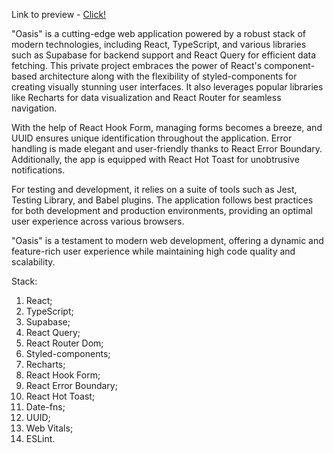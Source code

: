 Link to preview - <a href="https://neponyatnost-oasis.netlify.app/" target="_blank">Click!</a>

"Oasis" is a cutting-edge web application powered by a robust stack of modern technologies, including React, TypeScript, and various libraries such as Supabase for backend support and React Query for efficient data fetching. This private project embraces the power of React's component-based architecture along with the flexibility of styled-components for creating visually stunning user interfaces. It also leverages popular libraries like Recharts for data visualization and React Router for seamless navigation.

With the help of React Hook Form, managing forms becomes a breeze, and UUID ensures unique identification throughout the application. Error handling is made elegant and user-friendly thanks to React Error Boundary. Additionally, the app is equipped with React Hot Toast for unobtrusive notifications.

For testing and development, it relies on a suite of tools such as Jest, Testing Library, and Babel plugins. The application follows best practices for both development and production environments, providing an optimal user experience across various browsers.

"Oasis" is a testament to modern web development, offering a dynamic and feature-rich user experience while maintaining high code quality and scalability.

Stack:

1. React;
2. TypeScript;
3. Supabase;
4. React Query;
5. React Router Dom;
6. Styled-components;
7. Recharts;
8. React Hook Form;
9. React Error Boundary;
10. React Hot Toast;
11. Date-fns;
12. UUID;
13. Web Vitals;
14. ESLint.
